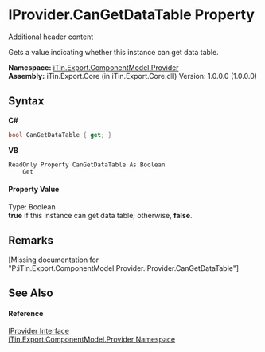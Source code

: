 # IProvider.CanGetDataTable Property 
Additional header content 

Gets a value indicating whether this instance can get data table.

**Namespace:**&nbsp;<a href="N_iTin_Export_ComponentModel_Provider">iTin.Export.ComponentModel.Provider</a><br />**Assembly:**&nbsp;iTin.Export.Core (in iTin.Export.Core.dll) Version: 1.0.0.0 (1.0.0.0)

## Syntax

**C#**<br />
``` C#
bool CanGetDataTable { get; }
```

**VB**<br />
``` VB
ReadOnly Property CanGetDataTable As Boolean
	Get
```


#### Property Value
Type: Boolean<br /><strong>true</strong> if this instance can get data table; otherwise, <strong>false</strong>.

## Remarks
\[Missing <remarks> documentation for "P:iTin.Export.ComponentModel.Provider.IProvider.CanGetDataTable"\]

## See Also


#### Reference
<a href="T_iTin_Export_ComponentModel_Provider_IProvider">IProvider Interface</a><br /><a href="N_iTin_Export_ComponentModel_Provider">iTin.Export.ComponentModel.Provider Namespace</a><br />